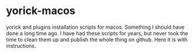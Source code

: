 # yorick-macos
yorick and plugins installation scripts for macos. Something I should have done a long time ago. I have had these scripts for years, but never took the time to clean them up and publish the whole thing on github. Here it is with instructions.

